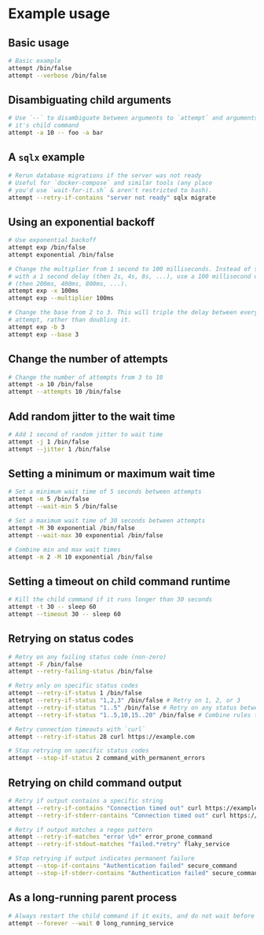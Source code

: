 # Example usage

## Basic usage

```bash
# Basic example
attempt /bin/false
attempt --verbose /bin/false
```

## Disambiguating child arguments

```bash
# Use `--` to disambiguate between arguments to `attempt` and arguments to
# it's child command
attempt -a 10 -- foo -a bar
```

## A `sqlx` example

```bash
# Rerun database migrations if the server was not ready
# Useful for `docker-compose` and similar tools (any place
# you'd use `wait-for-it.sh` & aren't restricted to bash).
attempt --retry-if-contains "server not ready" sqlx migrate
```

## Using an exponential backoff

```bash
# Use exponential backoff
attempt exp /bin/false
attempt exponential /bin/false

# Change the multiplier from 1 second to 100 milliseconds. Instead of starting
# with a 1 second delay (then 2s, 4s, 8s, ...), use a 100 millisecond delay
# (then 200ms, 400ms, 800ms, ...).
attempt exp -x 100ms
attempt exp --multiplier 100ms

# Change the base from 2 to 3. This will triple the delay between every
# attempt, rather than doubling it.
attempt exp -b 3
attempt exp --base 3
```

## Change the number of attempts

```bash
# Change the number of attempts from 3 to 10
attempt -a 10 /bin/false
attempt --attempts 10 /bin/false
```

## Add random jitter to the wait time

```bash
# Add 1 second of random jitter to wait time
attempt -j 1 /bin/false
attempt --jitter 1 /bin/false
```

## Setting a minimum or maximum wait time

```bash
# Set a minimum wait time of 5 seconds between attempts
attempt -m 5 /bin/false
attempt --wait-min 5 /bin/false

# Set a maximum wait time of 30 seconds between attempts
attempt -M 30 exponential /bin/false
attempt --wait-max 30 exponential /bin/false

# Combine min and max wait times
attempt -m 2 -M 10 exponential /bin/false
```

## Setting a timeout on child command runtime

```bash
# Kill the child command if it runs longer than 30 seconds
attempt -t 30 -- sleep 60
attempt --timeout 30 -- sleep 60
```

## Retrying on status codes

```bash
# Retry on any failing status code (non-zero)
attempt -F /bin/false
attempt --retry-failing-status /bin/false

# Retry only on specific status codes
attempt --retry-if-status 1 /bin/false
attempt --retry-if-status "1,2,3" /bin/false # Retry on 1, 2, or 3
attempt --retry-if-status "1..5" /bin/false # Retry on any status between 1 and 5
attempt --retry-if-status "1..5,10,15..20" /bin/false # Combine rules to form complex patterns

# Retry connection timeouts with `curl`
attempt --retry-if-status 28 curl https://example.com

# Stop retrying on specific status codes
attempt --stop-if-status 2 command_with_permanent_errors
```

## Retrying on child command output

```bash
# Retry if output contains a specific string
attempt --retry-if-contains "Connection timed out" curl https://example.com
attempt --retry-if-stderr-contains "Connection timed out" curl https://example.com

# Retry if output matches a regex pattern
attempt --retry-if-matches "error \d+" error_prone_command
attempt --retry-if-stdout-matches "failed.*retry" flaky_service

# Stop retrying if output indicates permanent failure
attempt --stop-if-contains "Authentication failed" secure_command
attempt --stop-if-stderr-contains "Authentication failed" secure_command
```

## As a long-running parent process

```bash
# Always restart the child command if it exits, and do not wait before restarting
attempt --forever --wait 0 long_running_service
```
